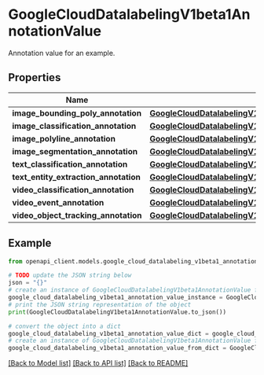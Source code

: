 # GoogleCloudDatalabelingV1beta1AnnotationValue

Annotation value for an example.

## Properties

Name | Type | Description | Notes
------------ | ------------- | ------------- | -------------
**image_bounding_poly_annotation** | [**GoogleCloudDatalabelingV1beta1ImageBoundingPolyAnnotation**](GoogleCloudDatalabelingV1beta1ImageBoundingPolyAnnotation.md) |  | [optional] 
**image_classification_annotation** | [**GoogleCloudDatalabelingV1beta1ImageClassificationAnnotation**](GoogleCloudDatalabelingV1beta1ImageClassificationAnnotation.md) |  | [optional] 
**image_polyline_annotation** | [**GoogleCloudDatalabelingV1beta1ImagePolylineAnnotation**](GoogleCloudDatalabelingV1beta1ImagePolylineAnnotation.md) |  | [optional] 
**image_segmentation_annotation** | [**GoogleCloudDatalabelingV1beta1ImageSegmentationAnnotation**](GoogleCloudDatalabelingV1beta1ImageSegmentationAnnotation.md) |  | [optional] 
**text_classification_annotation** | [**GoogleCloudDatalabelingV1beta1TextClassificationAnnotation**](GoogleCloudDatalabelingV1beta1TextClassificationAnnotation.md) |  | [optional] 
**text_entity_extraction_annotation** | [**GoogleCloudDatalabelingV1beta1TextEntityExtractionAnnotation**](GoogleCloudDatalabelingV1beta1TextEntityExtractionAnnotation.md) |  | [optional] 
**video_classification_annotation** | [**GoogleCloudDatalabelingV1beta1VideoClassificationAnnotation**](GoogleCloudDatalabelingV1beta1VideoClassificationAnnotation.md) |  | [optional] 
**video_event_annotation** | [**GoogleCloudDatalabelingV1beta1VideoEventAnnotation**](GoogleCloudDatalabelingV1beta1VideoEventAnnotation.md) |  | [optional] 
**video_object_tracking_annotation** | [**GoogleCloudDatalabelingV1beta1VideoObjectTrackingAnnotation**](GoogleCloudDatalabelingV1beta1VideoObjectTrackingAnnotation.md) |  | [optional] 

## Example

```python
from openapi_client.models.google_cloud_datalabeling_v1beta1_annotation_value import GoogleCloudDatalabelingV1beta1AnnotationValue

# TODO update the JSON string below
json = "{}"
# create an instance of GoogleCloudDatalabelingV1beta1AnnotationValue from a JSON string
google_cloud_datalabeling_v1beta1_annotation_value_instance = GoogleCloudDatalabelingV1beta1AnnotationValue.from_json(json)
# print the JSON string representation of the object
print(GoogleCloudDatalabelingV1beta1AnnotationValue.to_json())

# convert the object into a dict
google_cloud_datalabeling_v1beta1_annotation_value_dict = google_cloud_datalabeling_v1beta1_annotation_value_instance.to_dict()
# create an instance of GoogleCloudDatalabelingV1beta1AnnotationValue from a dict
google_cloud_datalabeling_v1beta1_annotation_value_from_dict = GoogleCloudDatalabelingV1beta1AnnotationValue.from_dict(google_cloud_datalabeling_v1beta1_annotation_value_dict)
```
[[Back to Model list]](../README.md#documentation-for-models) [[Back to API list]](../README.md#documentation-for-api-endpoints) [[Back to README]](../README.md)


